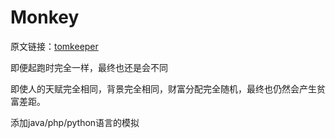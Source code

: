 # Monkey

原文链接：[tomkeeper](https://mp.weixin.qq.com/s?__biz=MzI0NDA5MDYyNA==&mid=2648256946&idx=1&sn=19612d0a1b530f4fbf2b7a9b52c1f33a&chksm=f14e83ddc6390acb7b433fce56e64475d71c7bab8035752a8422bf615fcaac699d573df665e5&mpshare=1&scene=1&srcid=0630R8FdNR0o1YeqIcDVoFTa&sharer_sharetime=1656596659471&sharer_shareid=4fc4a8a67d7a35beb523ebcb75a0fee6&version=4.0.8.6027&platform=win#rd)

即便起跑时完全一样，最终也还是会不同

即使人的天赋完全相同，背景完全相同，财富分配完全随机，最终也仍然会产生贫富差距。

添加java/php/python语言的模拟
